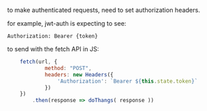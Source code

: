 to make authenticated requests, need to set authorization headers. 

for example, jwt-auth is expecting to see:
```
Authorization: Bearer {token}
```

to send with the fetch API in JS:
```javascript
	fetch(url, {
			method: "POST",
			headers: new Headers({
				'Authorization': `Bearer ${this.state.token}`
			})
	})
		.then(response => doThangs( response ))
```
